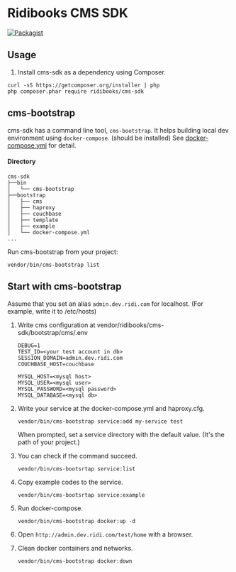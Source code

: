 # Ridibooks CMS SDK
[![Packagist](https://img.shields.io/packagist/v/ridibooks/cms-sdk.svg)](https://packagist.org/packages/ridibooks/cms-sdk)

## Usage

1. Install cms-sdk as a dependency using Composer.
```
curl -sS https://getcomposer.org/installer | php
php composer.phar require ridibooks/cms-sdk
```



## cms-bootstrap

cms-sdk has a command line tool, `cms-bootstrap`.
It helps building local dev environment using `docker-compose`. (should be installed)
See [docker-compose.yml](bootstrap/docker-compose.yml) for detail.

#### Directory
```
cms-sdk
├──bin
│   └── cms-bootstrap
├──bootstrap
│   ├── cms
│   ├── haproxy
│   ├── couchbase
│   ├── template
│   ├── example
│   └── docker-compose.yml
...
```

Run cms-bootstrap from your project:
```
vendor/bin/cms-bootstrap list
```



## Start with cms-bootstrap

Assume that you set an alias `admin.dev.ridi.com` for localhost. (For example, write it to /etc/hosts)

1. Write cms configuration at vendor/ridibooks/cms-sdk/bootstrap/cms/.env
    ```
    DEBUG=1
    TEST_ID=<your test account in db>
    SESSION_DOMAIN=admin.dev.ridi.com
    COUCHBASE_HOST=couchbase
    
    MYSQL_HOST=<mysql host>
    MYSQL_USER=<mysql user>
    MYSQL_PASSWORD=<mysql password>
    MYSQL_DATABASE=<mysql db>
    ```

2. Write your service at the docker-compose.yml and haproxy.cfg.
    ```
    vendor/bin/cms-bootstrap service:add my-service test
    ```
    When prompted, set a service directory with the default value. (It's the path of your project.)

3. You can check if the command succeed. 
    ```
    vendor/bin/cms-bootsrtap service:list
    ```

4. Copy example codes to the service.
    ```
    vendor/bin/cms-bootsrtap service:example
    ```

5. Run docker-compose.
    ```
    vendor/bin/cms-bootstrap docker:up -d
    ```

6. Open `http://admin.dev.ridi.com/test/home` with a browser.

7. Clean docker containers and networks.
    ```
    vendor/bin/cms-bootstrap docker:down
    ```
